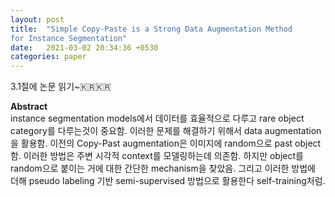 ```yaml
---
layout: post
title:  "Simple Copy-Paste is a Strong Data Augmentation Method
for Instance Segmentation"
date:   2021-03-02 20:34:36 +0530
categories: paper  
---
```


  

3.1절에 논문 읽기~🇰🇷🇰🇷



**Abstract**   
instance segmentation models에서 데이터를 효율적으로 다루고 rare object category를 다루는것이 중요함. 이러한 문제를 해결하기 위해서 data augmentation을 활용함. 이전의 Copy-Past augmentation은 이미지에 random으로 past object함. 이러한 방법은 주변 시각적 context를 모델링하는데 의존함. 하지만 object를 random으로 붙이는 거에 대한 간단한 mechanism을 찾았음. 그리고 이러한 방법에 더해 pseudo labeling 기반 semi-supervised 방법으로 활용한다 self-training처럼. 